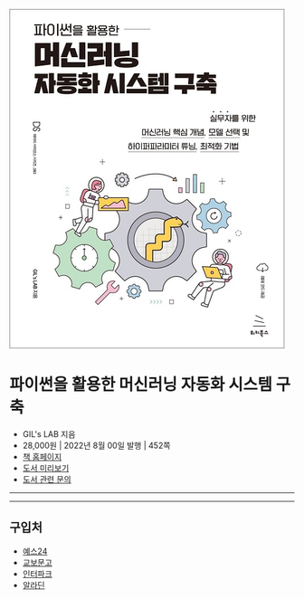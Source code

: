 ![cover](cover.jpg)

# 파이썬을 활용한 머신러닝 자동화 시스템 구축

- GIL's LAB 지음
- 28,000원 | 2022년 8월 00일 발행 | 452쪽
- [책 홈페이지](https://wikibook.co.kr/automl/)
- [도서 미리보기]()
- [도서 관련 문의]()

---


---
 
 ## 구입처
 
 - [예스24]()
 - [교보문고]()
 - [인터파크]()
 - [알라딘]()
 
